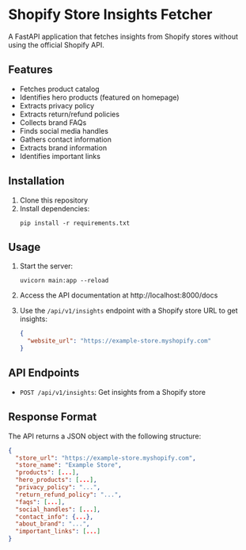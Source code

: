 # Shopify Store Insights Fetcher

A FastAPI application that fetches insights from Shopify stores without using the official Shopify API.

## Features

- Fetches product catalog
- Identifies hero products (featured on homepage)
- Extracts privacy policy
- Extracts return/refund policies
- Collects brand FAQs
- Finds social media handles
- Gathers contact information
- Extracts brand information
- Identifies important links

## Installation

1. Clone this repository
2. Install dependencies:
   ```
   pip install -r requirements.txt
   ```

## Usage

1. Start the server:
   ```
   uvicorn main:app --reload
   ```

2. Access the API documentation at http://localhost:8000/docs

3. Use the `/api/v1/insights` endpoint with a Shopify store URL to get insights:
   ```json
   {
     "website_url": "https://example-store.myshopify.com"
   }
   ```

## API Endpoints

- `POST /api/v1/insights`: Get insights from a Shopify store

## Response Format

The API returns a JSON object with the following structure:

```json
{
  "store_url": "https://example-store.myshopify.com",
  "store_name": "Example Store",
  "products": [...],
  "hero_products": [...],
  "privacy_policy": "...",
  "return_refund_policy": "...",
  "faqs": [...],
  "social_handles": [...],
  "contact_info": {...},
  "about_brand": "...",
  "important_links": [...]
}
```
